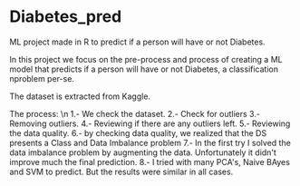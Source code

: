 # Diabetes_pred
ML project made in R to predict if a person will have or not Diabetes.

In this project we focus on the pre-process and process of creating a ML model that predicts if a person will have or not Diabetes, a classification nproblem per-se.

The dataset is extracted from Kaggle.

The process: \n
1.- We check the dataset.
2.- Check for outliers
3.- Removing outliers.
4.- Reviewing if there are any outliers left.
5.- Reviewing the data quality.
6.- by checking data quality, we realized that the DS presents a Class and Data Imbalance problem
7.- In the first try I solved the data imbalance problem by augmenting the data. Unfortunately it didn't improve much the final prediction.
8.- I tried with many PCA's, Naive BAyes and SVM to predict. But the results were similar in all cases.




